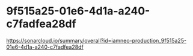 # 9f515a25-01e6-4d1a-a240-c7fadfea28df
https://sonarcloud.io/summary/overall?id=iamneo-production_9f515a25-01e6-4d1a-a240-c7fadfea28df
